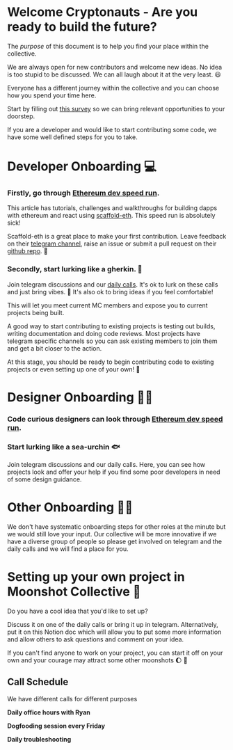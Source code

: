 # **Welcome Cryptonauts - Are you ready to build the future?**


The *purpose* of this document is to help you find your place within the collective.

We are always open for new contributors and welcome new ideas. No idea is too stupid to be discussed. We can all laugh about it at the very least. :smiley: 

Everyone has a different journey within the collective and you can choose how you spend your time here. 

Start by filling out [this survey](https://docs.google.com/forms/d/1izilMBRoE3krtTPmHR9Tbw1ScvX6gSYBFltCGp7gv6A/edit) so we can bring relevant opportunities to your doorstep.

If you are a developer and would like to start contributing some code, we have some well defined steps for you to take.

# Developer Onboarding :computer: 

### Firstly, go through [Ethereum dev speed run](https://medium.com/@austin_48503/%EF%B8%8Fethereum-dev-speed-run-bd72bcba6a4c). 
This article has tutorials, challenges and walkthroughs for building dapps with ethereum and react using [scaffold-eth](https://github.com/scaffold-eth/scaffold-eth). This speed run is absolutely sick!

Scaffold-eth is a great place to make your first contribution. Leave feedback on their [telegram channel](https://t.me/joinchat/KByvmRe5wkR-8F_zz6AjpA), raise an issue or submit a pull request on their [github repo](https://github.com/scaffold-eth/scaffold-eth). :cake: 
&nbsp;  

### Secondly, start lurking like a gherkin. :cucumber:  

Join telegram discussions and our [daily calls](#call-schedule). It's ok to lurk on these calls and just bring vibes. :call_me_hand:   It's also ok to bring ideas if you feel comfortable!

This will let you meet current MC members and expose you to current projects being built.

A good way to start contributing to existing projects is testing out builds, writing documentation and doing code reviews. Most projects have telegram specific channels so you can ask existing members to join them and get a bit closer to the action.


At this stage, you should be ready to begin contributing code to existing projects or even setting up one of your own! :rainbow: 

 # Designer Onboarding :artist: 

### Code curious designers can look through [Ethereum dev speed run](https://medium.com/@austin_48503/%EF%B8%8Fethereum-dev-speed-run-bd72bcba6a4c).

### Start lurking like a sea-urchin :fish:
Join telegram discussions and our daily calls. Here, you can see how projects look and offer your help if you find some poor developers in need of some design guidance.

 # Other Onboarding :artist: 

We don't have systematic onboarding steps for other roles at the minute but we would still love your input. Our collective will be more innovative if we have a diverse group of people so please get involved on telegram and the daily calls and we will find a place for you.

# Setting up your own project in Moonshot Collective :rocket:


Do you have a cool idea that you'd like to set up?

Discuss it on one of the daily calls or bring it up in telegram. Alternatively, put it on this Notion doc which will allow you to put some more information and allow others to ask questions and comment on your idea.

If you can't find anyone to work on your project, you can start it off on your own and your courage may attract some other moonshots :moon: :rocket:


## Call Schedule



We have different calls for different purposes

**Daily office hours with Ryan**

**Dogfooding session every Friday**

**Daily troubleshooting**

